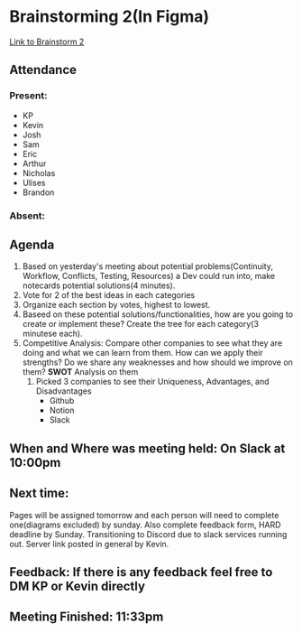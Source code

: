 # Brainstorming 2(In Figma)
[Link to Brainstorm 2](https://www.figma.com/file/pBbobe62W03HlIt9JvHHHy/Brainstorming-Meeting-2?type=whiteboard&node-id=0-1&t=q1bLFNvgQ3AB5DOf-0)

## Attendance

### Present:
- KP
- Kevin
- Josh
- Sam
- Eric
- Arthur
- Nicholas
- Ulises
- Brandon

### Absent:

## Agenda
1. Based on yesterday's meeting about potential problems(Continuity, Workflow, Conflicts, Testing, Resources) a Dev could run into, make notecards potential solutions(4 minutes).
2. Vote for 2 of the best ideas in each categories
3. Organize each section by votes, highest to lowest.
4. Baseed on these potential solutions/functionalities, how are you going to create or implement these? Create the tree for each category(3 minutese each).
5. Competitive Analysis: Compare other companies to see what they are doing and what we can learn from them. How can we apply their strengths? Do we share any weaknesses and how should we improve on them? **SWOT** Analysis on them
   1. Picked 3 companies to see their Uniqueness, Advantages, and Disadvantages
      - Github
      - Notion
      - Slack
  


## When and Where was meeting held: On Slack at 10:00pm

## Next time: 
Pages will be assigned tomorrow and each person will need to complete one(diagrams excluded) by sunday. Also complete feedback form, HARD deadline by Sunday. Transitioning to Discord due to slack services running out. Server link posted in general by Kevin.

## Feedback: If there is any feedback feel free to DM KP or Kevin directly

## Meeting Finished: 11:33pm


